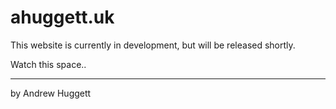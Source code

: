 # ahuggett.uk

This website is currently in development, but will be released shortly.

Watch this space..

---

by Andrew Huggett
